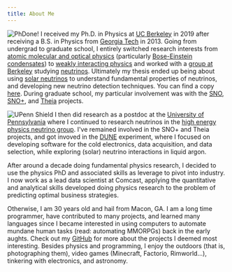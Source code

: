 ```yaml
---
title: About Me
---
```


![PhDone!](/images/phdone.jpg#right)
I received my Ph.D. in Physics at [UC Berkeley](https://cal.berkeley.edu/benland100/) in 2019 after receiving a B.S. in Physics from [Georgia Tech](https://sites.gatech.edu/benland100/) in 2013. 
Going from undergrad to graduate school, I entirely switched research interests from [atomic molecular and optical physics](https://en.wikipedia.org/wiki/Atomic,_molecular,_and_optical_physics) (particularly [Bose-Einstein condensates](https://en.wikipedia.org/wiki/Bose%E2%80%93Einstein_condensate)) to [weakly interacting physics](https://en.wikipedia.org/wiki/Weak_interaction) and worked with a [group at Berkeley](https://underground.physics.berkeley.edu/) studying [neutrinos](https://en.wikipedia.org/wiki/Neutrino).
Ultimately my thesis ended up being about using [solar neutrinos](https://en.wikipedia.org/wiki/Solar_neutrino) to understand fundamental properties of neutrinos, and developing new neutrino detection techniques. 
You can find a copy [here](https://nino.lbl.gov/~benland100/thesis_final.pdf). 
During graduate school, my particular involvement was with the [SNO](https://sno.phy.queensu.ca/), [SNO+](https://snoplus.phy.queensu.ca/), and [Theia](https://theia.berkeley.edu/index.php/Main_Page) projects.

![UPenn Shield](/images/upenn.png#leftsmall)
I then did research as a postdoc at the [University of Pennsylvania](https://live-sas-physics.pantheon.sas.upenn.edu/people/benjamin-land) where I continued to research neutrinos in the [high energy physics neutrino group](https://live-sas-physics.pantheon.sas.upenn.edu/research/particle-physics). 
I've remained involved in the SNO+ and Theia projects, and got invoved in the [DUNE](https://www.dunescience.org/) experiment, where I focused on developing software for the cold electronics, data acquisition, and data selection, while exploring (solar) neutrino interactions in liquid argon.

After around a decade doing fundamental physics research, I decided to use the physics PhD and associated skills as leverage to pivot into industry. 
I now work as a lead data scientist at Comcast, applying the quantitative and analytical skills developed doing physics research to the problem of predicting optimal business strategies. 

Otherwise, I am 30 years old and hail from Macon, GA. 
I am a long time programmer, have contributed to many projects, and learned many languages since I became interested in using computers to automate mundane human tasks (read: automating MMORPGs) back in the early aughts. 
Check out my [GitHub](https://github.com/BenLand100) for more about the projects I deemed most interesting. 
Besides physics and programming, I enjoy the outdoors (that is, photographing them), video games (Minecraft, Factorio, Rimworld...), tinkering with electronics, and astronomy.


